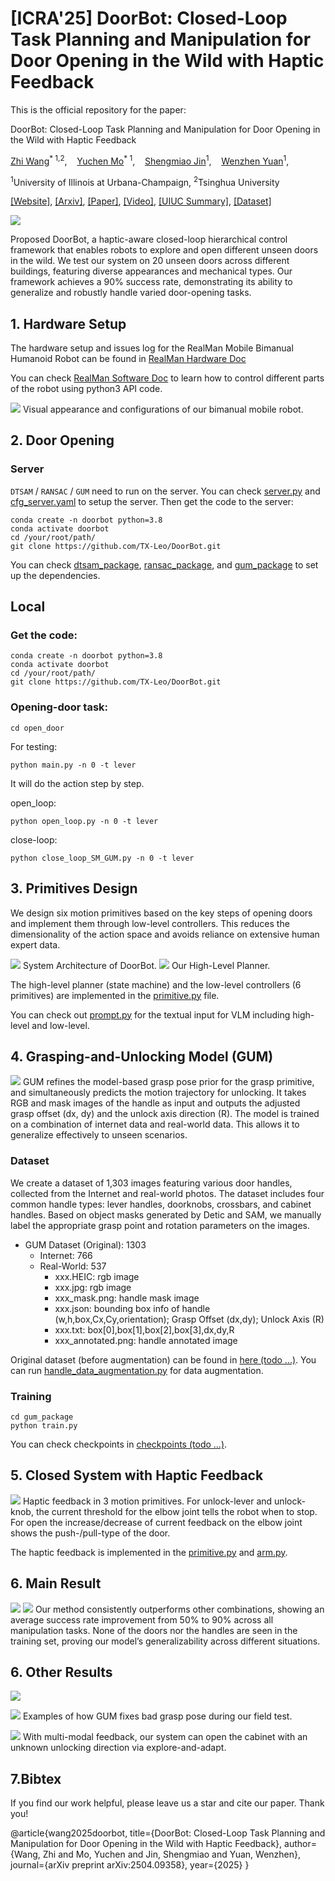 # [ICRA'25] DoorBot: Closed-Loop Task Planning and Manipulation for Door Opening in the Wild with Haptic Feedback
This is the official repository for the paper: 

DoorBot: Closed-Loop Task Planning and Manipulation for Door Opening in the Wild with Haptic Feedback

<a href="https://tx-leo.github.io/">Zhi Wang</a><sup>* 1,2</sup>, &nbsp;&nbsp;
<a href="https://scholar.google.com/citations?user=zzpPyQwAAAAJ&hl=en">Yuchen Mo</a><sup>* 1</sup>, &nbsp;&nbsp;
<a href="https://leumasnij.github.io//">Shengmiao Jin</a><sup>1</sup>, &nbsp;&nbsp;
<a href="https://siebelschool.illinois.edu/about/people/all-faculty/yuanwz">Wenzhen Yuan</a><sup>1</sup>, &nbsp;&nbsp;
<br>

<sup>1</sup>University of Illinois at Urbana-Champaign, <sup>2</sup>Tsinghua University

[[Website]](https://tx-leo.github.io/DoorBot), [[Arxiv]](https://arxiv.org/abs/2504.09358), [[Paper]](https://arxiv.org/pdf/2504.09358), [[Video]](https://youtu.be/_7GVSsXtLFg), [[UIUC Summary]](https://siebelschool.illinois.edu/news/doorbot), [[Dataset]](https://www.wolai.com/tx-leo/bUWZ27ZM9QdjWSpaEVEWpQ)

![](images/teaser.png)

Proposed DoorBot, a haptic-aware closed-loop hierarchical control framework that enables robots to explore and open different unseen doors in the wild. We test our system on 20 unseen doors across different buildings, featuring diverse appearances and mechanical types. Our framework achieves a 90% success rate, demonstrating its ability to generalize and robustly handle varied door-opening tasks.

## 1. Hardware Setup
The hardware setup and issues log for the RealMan Mobile Bimanual Humanoid Robot can be found in [RealMan Hardware Doc](/docs/realman_hardware_doc.md)

You can check [RealMan Software Doc](/docs/realman_software_doc.md) to learn how to control different parts of the robot using python3 API code.

![](images/robot_appearance.png)
Visual appearance and configurations of our bimanual mobile robot.

## 2. Door Opening
### Server
`DTSAM` / `RANSAC` / `GUM` need to run on the server.
You can check [server.py](/open_door/server.py) and [cfg_server.yaml](/open_door/cfg/cfg_server.py) to setup the server.
Then get the code to the server:

```
conda create -n doorbot python=3.8
conda activate doorbot
cd /your/root/path/
git clone https://github.com/TX-Leo/DoorBot.git
```

You can check [dtsam_package](/open_door/dtsam_package), [ransac_package](/open_door/ransac_package), and [gum_package](/open_door/gum_package) to set up the dependencies.

## Local
### Get the code:
```
conda create -n doorbot python=3.8
conda activate doorbot
cd /your/root/path/
git clone https://github.com/TX-Leo/DoorBot.git
```

### Opening-door task:
```
cd open_door
```
For testing:
```
python main.py -n 0 -t lever
```
It will do the action step by step.

open_loop:
```
python open_loop.py -n 0 -t lever
```

close-loop:
```
python close_loop_SM_GUM.py -n 0 -t lever
```

## 3. Primitives Design
We design six motion primitives based on the key steps of opening doors and implement them through low-level controllers. This reduces the dimensionality of the action space and avoids reliance on extensive human expert data.

![](images/sys_arch.png)
System Architecture of DoorBot.
![](images/state_machine.png)
Our High-Level Planner.

The high-level planner (state machine) and the low-level controllers (6 primitives) are implemented in the [primitive.py](/open_door/primitive.py) file.

You can check out [prompt.py](/open_door/prompt.py) for the textual input for VLM including high-level and low-level.

## 4. Grasping-and-Unlocking Model (GUM)
![](images/gum.png)
GUM refines the model-based grasp pose prior for the grasp primitive, and simultaneously predicts the motion trajectory for unlocking. It takes RGB and mask images of the handle as input and outputs the adjusted grasp offset (dx, dy) and the unlock axis direction (R). The model is trained on a combination of internet data and real-world data. This allows it to generalize effectively to unseen scenarios.

### Dataset
We create a dataset of 1,303 images featuring various door handles, collected from the Internet and real-world photos. The dataset includes four common handle types: lever handles, doorknobs, crossbars, and cabinet handles. Based on object masks generated by Detic and SAM, we manually label the appropriate grasp point and rotation parameters on the images.

- GUM Dataset (Original): 1303
  - Internet: 766
  - Real-World: 537
      - xxx.HEIC: rgb image
      - xxx.jpg: rgb image
      - xxx_mask.png: handle mask image
      - xxx.json: bounding box info of handle (w,h,box,Cx,Cy,orientation); Grasp Offset (dx,dy); Unlock Axis (R)
      - xxx.txt: box[0],box[1],box[2],box[3],dx,dy,R
      - xxx_annotated.png: handle annotated image

Original dataset (before augmentation) can be found in [here (todo ...)](/docs/realman_software_doc.md).
You can run [handle_data_augmentation.py](/open_door/gum_package/handle_data_augmentation.py) for data augmentation.


### Training
```
cd gum_package
python train.py
```
You can check checkpoints in [checkpoints (todo ...)]().

## 5. Closed System with Haptic Feedback
![](images/haptics.png)
Haptic feedback in 3 motion primitives. For unlock-lever and unlock-knob, the current threshold for the elbow joint tells the robot when to stop. For open the increase/decrease of current feedback on the elbow joint shows the push-/pull-type of the door.

The haptic feedback is implemented in the [primitive.py](/open_door/primitive.py) and [arm.py](/open_door/arm.py).


## 6. Main Result
![](images/exp_setting.png)
![](images/main_results.png)
Our method consistently outperforms other combinations, showing an average success rate improvement from 50% to 90% across all manipulation tasks. None of the doors nor the handles are seen in the training set, proving our model’s generalizability across different situations.

## 6. Other Results
![](images/other_result.png)

![](images/result_gum_effective.png)
Examples of how GUM fixes bad grasp pose during our field test.

![](images/open_closed_loop.png)
With multi-modal feedback, our system can open the cabinet with an unknown unlocking direction via explore-and-adapt.


<!-- ## 3. system architecture
![](images/state_machine.png)

![](images/gum_data.png)
![](images/map.png) -->

## 7.Bibtex
If you find our work helpful, please leave us a star and cite our paper. Thank you!

@article{wang2025doorbot,
  title={DoorBot: Closed-Loop Task Planning and Manipulation for Door Opening in the Wild with Haptic Feedback},
  author={Wang, Zhi and Mo, Yuchen and Jin, Shengmiao and Yuan, Wenzhen},  
  journal={arXiv preprint arXiv:2504.09358},
  year={2025}
}
